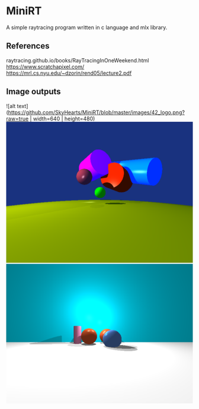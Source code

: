 # MiniRT

A simple raytracing program written in c language and mlx library.

## References

raytracing.github.io/books/RayTracingInOneWeekend.html  
https://www.scratchapixel.com/  
https://mrl.cs.nyu.edu/~dzorin/rend05/lecture2.pdf

## Image outputs
![alt text](https://github.com/SkyHearts/MiniRT/blob/master/images/42_logo.png?raw=true | width=640 | height=480)
![alt text](https://github.com/SkyHearts/MiniRT/blob/master/images/Scene1.png?raw=true)
![alt text](https://github.com/SkyHearts/MiniRT/blob/master/images/Scene2.png?raw=true)
